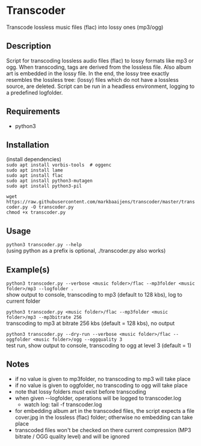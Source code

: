 # Transcoder
Transcode lossless music files (flac) into lossy ones (mp3/ogg)

## Description
Script for transcoding lossless audio files (flac) to lossy formats like mp3 or ogg. When transcoding, tags are derived 
from the lossless file. Also album art is embedded in the lossy file. In the end, the lossy tree exactly resembles the
lossless tree: (lossy) files which do not have a lossless source, are deleted. Script can be run in a headless environment, 
logging to a predefined logfolder.

## Requirements
- python3

## Installation 
(install dependencies)  
`sudo apt install vorbis-tools  # oggenc`  
`sudo apt install lame`  
`sudo apt install flac`  
`sudo apt install python3-mutagen`  
`sudo apt install python3-pil`  

`wget https://raw.githubusercontent.com/markbaaijens/transcoder/master/transcoder.py -O transcoder.py`  
`chmod +x transcoder.py`

## Usage
`python3 transcoder.py --help`  
(using python as a prefix is optional, ./transcoder.py also works)

## Example(s)
`python3 transcoder.py --verbose <music folder>/flac --mp3folder <music folder>/mp3 --logfolder .`  
show output to console, transcoding to mp3 (default to 128 kbs), log to current folder

`python3 transcoder.py <music folder>/flac --mp3folder <music folder>/mp3 --mp3bitrate 256`  
transcoding to mp3 at bitrate 256 kbs (default = 128 kbs), no output

`python3 transcoder.py --dry-run --verbose <music folder>/flac --oggfolder <music folder>/ogg --oggquality 3`  
test run, show output to console, transcoding to ogg at level 3 (default = 1) 

## Notes
- if no value is given to mp3folder, no transcoding to mp3 will take place
- if no value is given to oggfolder, no transcoding to ogg will take place
- note that lossy folders *must* exist before transcoding
- when given --logfolder, operations will be logged to transcoder.log
  - watch log: tail -f <logfolder>transcoder.log   
- for embedding album art in the transcoded files, the script expects a file cover.jpg 
  in the lossless (flac) folder; otherwise no embedding can take place
- transcoded files won't be checked on there current compression (MP3 bitrate / OGG quality level) and will be ignored